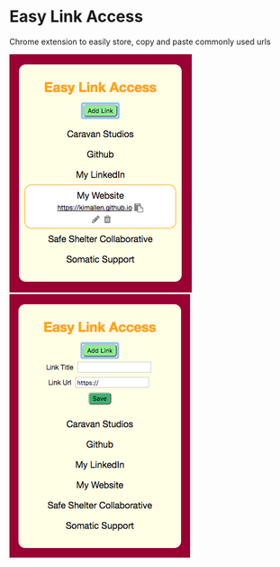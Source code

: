 # Easy Link Access
Chrome extension to easily store, copy and paste commonly used urls

![Screenshot of extension](/imgs/easylink.png)
![Screenshot of add form](/imgs/addeasylink.png)

